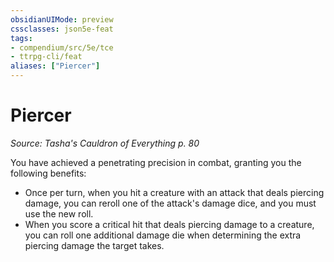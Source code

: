 ```yaml
---
obsidianUIMode: preview
cssclasses: json5e-feat
tags:
- compendium/src/5e/tce
- ttrpg-cli/feat
aliases: ["Piercer"]
---
```

# Piercer
*Source: Tasha's Cauldron of Everything p. 80*  

You have achieved a penetrating precision in combat, granting you the following benefits:

- Once per turn, when you hit a creature with an attack that deals piercing damage, you can reroll one of the attack's damage dice, and you must use the new roll.  
- When you score a critical hit that deals piercing damage to a creature, you can roll one additional damage die when determining the extra piercing damage the target takes.